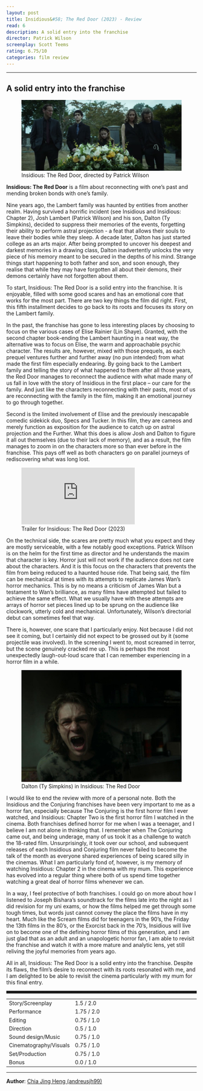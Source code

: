 ```yaml
---
layout: post
title: Insidious&#58; The Red Door (2023) - Review
read: 6
description: A solid entry into the franchise
director: Patrick Wilson
screenplay: Scott Teems
rating: 6.75/10
categories: film review
---
```


---

## A solid entry into the franchise

<figure class="film">
  <img src="/assets/images/posts/films/Insidious_red_door.jpg" alt="Insidious: The Red Door movie still">
  <figcaption><i class="fa-solid fa-film"></i> Insidious: The Red Door, directed by Patrick Wilson</figcaption>
</figure>

**Insidious: The Red Door** is a film about reconnecting with one’s past and mending broken bonds with one’s family.

Nine years ago, the Lambert family was haunted by entities from another realm. Having survived a horrific incident (see Insidious and Insidious: Chapter 2), Josh Lambert (Patrick Wilson) and his son, Dalton (Ty Simpkins), decided to suppress their memories of the events, forgetting their ability to perform astral projection - a feat that allows their souls to leave their bodies while they sleep. A decade later, Dalton has just started college as an arts major. After being prompted to uncover his deepest and darkest memories in a drawing class, Dalton inadvertently unlocks the very piece of his memory meant to be secured in the depths of his mind. Strange things start happening to both father and son, and soon enough, they realise that while they may have forgotten all about their demons, their demons certainly have not forgotten about them.

To start, Insidious: The Red Door is a solid entry into the franchise. It is enjoyable, filled with some good scares and has an emotional core that works for the most part. There are two key things the film did right. First, this fifth installment decides to go back to its roots and focuses its story on the Lambert family. 

In the past, the franchise has gone to less interesting places by choosing to focus on the various cases of Elise Rainier (Lin Shaye). Granted, with the second chapter book-ending the Lambert haunting in a neat way, the alternative was to focus on Elise, the warm and approachable psychic character. The results are, however, mixed with those prequels, as each prequel ventures further and further away (no pun intended) from what made the first film especially endearing. By going back to the Lambert family and telling the story of what happened to them after all those years, the Red Door manages to reconnect the audience with what made many of us fall in love with the story of Insidious in the first place – our care for the family. And just like the characters reconnecting with their pasts, most of us are reconnecting with the family in the film, making it an emotional journey to go through together.

Second is the limited involvement of Elise and the previously inescapable comedic sidekick duo, Specs and Tucker. In this film, they are cameos and merely function as exposition for the audience to catch up on astral projection and the Further. What this does is allow Josh and Dalton to figure it all out themselves (due to their lack of memory), and as a result, the film manages to zoom in on the characters more so than ever before in the franchise. This pays off well as both characters go on parallel journeys of rediscovering what was long lost.

<div class="film-trailer">
<figure>
  <iframe src="https://www.youtube.com/embed/ZuQuOnYnr3Q" title="YouTube video player" frameborder="0" allow="accelerometer; autoplay; clipboard-write; encrypted-media; gyroscope; picture-in-picture; web-share" allowfullscreen></iframe>
  <figcaption><i class="fa-brands fa-youtube"></i> Trailer for Insidious: The Red Door (2023)</figcaption>
</figure>
</div>

On the technical side, the scares are pretty much what you expect and they are mostly serviceable, with a few notably good exceptions. Patrick Wilson is on the helm for the first time as director and he understands the maxim that character is key. Horror just will not work if the audience does not care about the characters. And it is this focus on the characters that prevents the film from being reduced to a haunted house ride. That being said, the film can be mechanical at times with its attempts to replicate James Wan’s horror mechanics. This is by no means a criticism of James Wan but a testament to Wan’s brilliance, as many films have attempted but failed to achieve the same effect. What we usually have with these attempts are arrays of horror set pieces lined up to be sprung on the audience like clockwork, utterly cold and mechanical. Unfortunately, Wilson’s directorial debut can sometimes feel that way.

There is, however, one scare that I particularly enjoy. Not because I did not see it coming, but I certainly did not expect to be grossed out by it (some projectile was involved). In the screening I went to, most screamed in terror, but the scene genuinely cracked me up. This is perhaps the most unexpectedly laugh-out-loud scare that I can remember experiencing in a horror film in a while.

<figure class="film">
  <img src="/assets/images/posts/films/Insidious_red_door_2.jpg" alt="Insidious: The Red Door movie still">
  <figcaption><i class="fa-solid fa-film"></i> Dalton (Ty Simpkins) in Insidious: The Red Door</figcaption>
</figure>

I would like to end the review with more of a personal note. Both the Insidious and the Conjuring franchises have been very important to me as a horror fan, especially because The Conjuring is the first horror film I ever watched, and Insidious: Chapter Two is the first horror film I watched in the cinema. Both franchises defined horror for me when I was a teenager, and I believe I am not alone in thinking that. I remember when The Conjuring came out, and being underage, many of us took it as a challenge to watch the 18-rated film. Unsurprisingly, it took over our school, and subsequent releases of each Insidious and Conjuring film never failed to become the talk of the month as everyone shared experiences of being scared silly in the cinemas. What I am particularly fond of, however, is my memory of watching Insidious: Chapter 2 in the cinema with my mum. This experience has evolved into a regular thing where both of us spend time together watching a great deal of horror films whenever we can. 

In a way, I feel protective of both franchises. I could go on more about how I listened to Joseph Bishara’s soundtrack for the films late into the night as I did revision for my uni exams, or how the films helped me get through some tough times, but words just cannot convey the place the films have in my heart. Much like the Scream films did for teenagers in the 90’s, the Friday the 13th films in the 80’s, or the Exorcist back in the 70’s, Insidious will live on to become one of the defining horror films of this generation, and I am just glad that as an adult and an unapologetic horror fan, I am able to revisit the franchise and watch it with a more mature and analytic lens, yet still reliving the joyful memories from years ago. 

All in all, Insidious: The Red Door is a solid entry into the franchise. Despite its flaws, the film’s desire to reconnect with its roots resonated with me, and I am delighted to be able to revisit the cinema particularly with my mum for this final entry.

<hr style="border-style: dashed">

<table class="table table-sm table-striped table-hover">
  <colgroup>
    <col style="width: 30%;">
    <col style="width: 70%;">
  </colgroup>

  <tbody>
    <tr>
      <td>Story/Screenplay</td>
      <td>1.5 / 2.0</td>
    </tr>
    <tr>
      <td>Performance</td>
      <td>1.75 / 2.0</td>
    </tr>
    <tr>
      <td>Editing</td>
      <td>0.75 / 1.0</td>
    </tr>
    <tr>
      <td>Direction</td>
      <td>0.5 / 1.0</td>
    </tr>
    <tr>
      <td>Sound design/Music</td>
      <td>0.75 / 1.0</td>
    </tr>
    <tr>
      <td>Cinematography/Visuals</td>
      <td>0.75 / 1.0</td>
    </tr>
    <tr>
      <td>Set/Production</td>
      <td>0.75 / 1.0</td>
    </tr>
    <tr>
      <td>Bonus</td>
      <td>0.0 / 1.0</td>
    </tr>
  </tbody>
</table>

---

**Author**: <a href="https://github.com/andreusjh99" target="_blank">Chia Jing Heng (andreusjh99)</a>